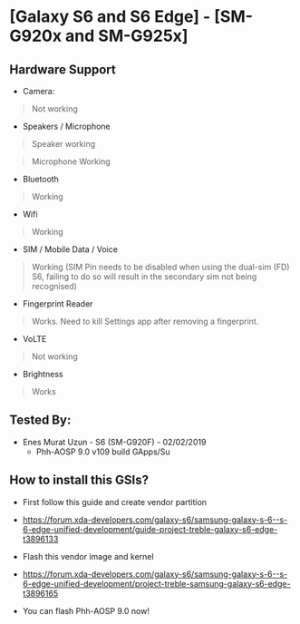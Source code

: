 # [Galaxy S6 and S6 Edge] - [SM-G920x and SM-G925x]

## Hardware Support

* Camera:
> Not working

* Speakers / Microphone
> Speaker working

> Microphone Working

* Bluetooth
> Working

* Wifi
> Working

* SIM / Mobile Data / Voice
> Working (SIM Pin needs to be disabled when using the dual-sim (FD) S6, failing to do so will result in the secondary sim not being recognised)

* Fingerprint Reader
> Works. Need to kill Settings app after removing a fingerprint.

* VoLTE 
> Not working

* Brightness
> Works

## Tested By:
* Enes Murat Uzun - S6 (SM-G920F) - 02/02/2019
  - Phh-AOSP 9.0 v109 build GApps/Su

## How to install this GSIs?
* First follow this guide and create vendor partition

- https://forum.xda-developers.com/galaxy-s6/samsung-galaxy-s-6--s-6-edge-unified-development/guide-project-treble-galaxy-s6-edge-t3896133

* Flash this vendor image and kernel

- https://forum.xda-developers.com/galaxy-s6/samsung-galaxy-s-6--s-6-edge-unified-development/project-treble-samsung-galaxy-s6-edge-t3896165

* You can flash Phh-AOSP 9.0 now!
